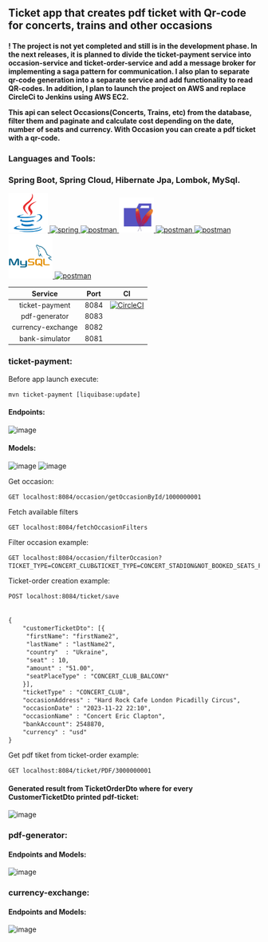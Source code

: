 <h2 align="left">Ticket app that creates pdf ticket with Qr-code for concerts, trains and other occasions</h2>
<h4 align="left">! The project is not yet completed and still is in the development phase.
In the next releases, it is planned to divide the ticket-payment service into occasion-service and ticket-order-service and add a message broker for implementing a saga pattern for communication. I also plan to separate qr-code generation into a separate service and add functionality to read QR-codes.
In addition, I plan to launch the project on AWS and replace CircleCi to Jenkins using AWS EC2.

This api can select Occasions(Сoncerts, Trains, etc) from the database, filter them and paginate and calculate cost depending on the date, number of seats and currency. With Occasion you can create a pdf ticket with a qr-code.</h4>
<h3 align="left">Languages and Tools:</h3>

<h3 align="left">Spring Boot, Spring Cloud, Hibernate Jpa, Lombok, MySql.</h3>
<p align="left"> <a href="https://www.java.com" target="_blank" rel="noreferrer"> <img src="https://raw.githubusercontent.com/devicons/devicon/master/icons/java/java-original.svg" alt="java" width="79" height="79"/> </a> 
<a href="https://spring.io/" target="_blank" rel="noreferrer"> <img src="https://www.vectorlogo.zone/logos/springio/springio-icon.svg" alt="spring" width="70" height="70"/> </a>
<a href="https://postman.com" target="_blank" rel="noreferrer"> <img src="https://www.vectorlogo.zone/logos/hibernate/hibernate-icon.svg" alt="postman" width="70" height="70"/> </a> 
<a href="https://postman.com" target="_blank" rel="noreferrer"> <img src="https://github.com/vscode-icons/vscode-icons/blob/master/icons/folder_type_maven.svg" alt="postman" width="70" height="70"/> </a> 
<a href="https://postman.com" target="_blank" rel="noreferrer"> <img src="https://upload.vectorlogo.zone/logos/mockito/images/36c60459-46b2-46dd-87b7-5ed157df95d4.svg" alt="postman" width="110" height="70"/> </a> 
<a href="https://postman.com" target="_blank" rel="noreferrer"> <img src="https://upload.vectorlogo.zone/logos/liquibase/images/bd2ff83d-5758-4629-ad54-b1de6f15c7c1.svg" alt="postman" width="120" height="70"/> </a> 
<a href="https://www.mysql.com/" target="_blank" rel="noreferrer"> <img src="https://raw.githubusercontent.com/devicons/devicon/master/icons/mysql/mysql-original-wordmark.svg" alt="mysql" width="89" height="89"/> </a>
<a href="https://postman.com" target="_blank" rel="noreferrer"> <img src="https://www.vectorlogo.zone/logos/getpostman/getpostman-icon.svg" alt="postman" width="70" height="70"/> </a> </p>

| Service | Port  |  CI  |
| :---:   | :---: | :---:   |
| ticket-payment | 8084   | [![CircleCI](https://dl.circleci.com/status-badge/img/gh/Artemiy7/ticket/tree/master.svg?style=svg)](https://dl.circleci.com/status-badge/redirect/gh/Artemiy7/ticket/tree/master)  |
| pdf-generator | 8083   |  |
| currency-exchange | 8082   |  |
| bank-simulator | 8081   |  |

<h3 align="left">ticket-payment:</h3>

Before app launch execute:
 	
	mvn ticket-payment [liquibase:update]


<h4 align="left">Endpoints:</h4>

![image](https://user-images.githubusercontent.com/83453822/215362672-ea8275e8-f65d-4c8d-9178-3bd01f3b059d.png)


<h4 align="left">Models:</h4>

![image](https://user-images.githubusercontent.com/83453822/215362706-991fdc49-fec8-44b1-b1f6-6757e429e7af.png)
![image](https://user-images.githubusercontent.com/83453822/215362733-1ef3357f-da74-47cf-b376-57e74bd49585.png)



Get occasion:

	GET localhost:8084/occasion/getOccasionById/1000000001



Fetch available filters

	GET localhost:8084/fetchOccasionFilters



Filter occasion example:

	GET localhost:8084/occasion/filterOccasion?TICKET_TYPE=CONCERT_CLUB&TICKET_TYPE=CONCERT_STADION&NOT_BOOKED_SEATS_FROM=1000



Ticket-order creation example:

	POST localhost:8084/ticket/save


	{
	    "customerTicketDto": [{
		 "firstName": "firstName2",
		 "lastName" : "lastName2",
		 "country"  : "Ukraine", 
		 "seat" : 10,
		 "amount" : "51.00",
		 "seatPlaceType" : "CONCERT_CLUB_BALCONY"
		}],
	    "ticketType" : "CONCERT_CLUB",
	    "occasionAddress" : "Hard Rock Cafe London Picadilly Circus",
	    "occasionDate" : "2023-11-22 22:10",
	    "occasionName" : "Concert Eric Clapton",
	    "bankAccount": 2548870,
	    "currency" : "usd"
	}



Get pdf tiket from ticket-order example:

	GET localhost:8084/ticket/PDF/3000000001

<h4 align="left">Generated result from TicketOrderDto where for every CustomerTicketDto printed pdf-ticket:</h4>


![image](https://user-images.githubusercontent.com/83453822/215364843-ccd59b68-43ab-443b-a734-fb157196122a.png)




<h3 align="left">pdf-generator:</h3>

<h4 align="left">Endpoints and Models:</h4>

![image](https://user-images.githubusercontent.com/83453822/215364006-91baeb2b-b56e-43eb-bf6f-a584665d80a1.png)




<h3 align="left">currency-exchange:</h3>

<h4 align="left">Endpoints and Models:</h4>

![image](https://user-images.githubusercontent.com/83453822/215364363-a69887ac-53a4-423f-a2ed-3dbe034a2e5b.png)






